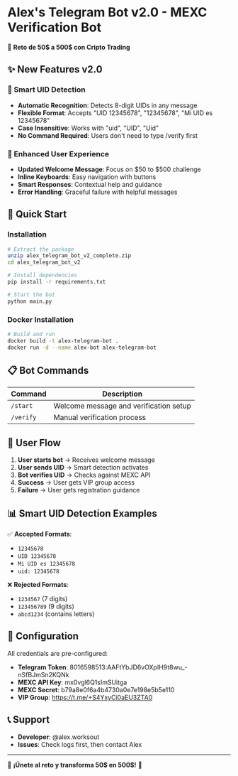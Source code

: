 # Alex's Telegram Bot v2.0 - MEXC Verification Bot

🚀 **Reto de 50$ a 500$ con Cripto Trading**

## ✨ New Features v2.0

### 🎯 Smart UID Detection
- **Automatic Recognition**: Detects 8-digit UIDs in any message
- **Flexible Format**: Accepts "UID 12345678", "12345678", "Mi UID es 12345678"
- **Case Insensitive**: Works with "uid", "UID", "Uid"
- **No Command Required**: Users don't need to type /verify first

### 📱 Enhanced User Experience
- **Updated Welcome Message**: Focus on $50 to $500 challenge
- **Inline Keyboards**: Easy navigation with buttons
- **Smart Responses**: Contextual help and guidance
- **Error Handling**: Graceful failure with helpful messages

## 🚀 Quick Start

### Installation
```bash
# Extract the package
unzip alex_telegram_bot_v2_complete.zip
cd alex_telegram_bot_v2

# Install dependencies
pip install -r requirements.txt

# Start the bot
python main.py
```

### Docker Installation
```bash
# Build and run
docker build -t alex-telegram-bot .
docker run -d --name alex-bot alex-telegram-bot
```

## 📋 Bot Commands

| Command | Description |
|---------|-------------|
| `/start` | Welcome message and verification setup |
| `/verify` | Manual verification process |

## 🎯 User Flow

1. **User starts bot** → Receives welcome message
2. **User sends UID** → Smart detection activates
3. **Bot verifies UID** → Checks against MEXC API
4. **Success** → User gets VIP group access
5. **Failure** → User gets registration guidance

## 📊 Smart UID Detection Examples

✅ **Accepted Formats**:
- `12345678`
- `UID 12345678`
- `Mi UID es 12345678`
- `uid: 12345678`

❌ **Rejected Formats**:
- `1234567` (7 digits)
- `123456789` (9 digits)
- `abcd1234` (contains letters)

## 🔧 Configuration

All credentials are pre-configured:
- **Telegram Token**: 8016598513:AAFtYbJD6vOXpIH9t8wu_-nSfBJmSn2KQNk
- **MEXC API Key**: mx0vgl6Q1sImSUitga
- **MEXC Secret**: b79a8e0f6a4b4730a0e7e198e5b5e110
- **VIP Group**: https://t.me/+S4YxyCi0aEU3ZTA0

## 📞 Support

- **Developer**: @alex.worksout
- **Issues**: Check logs first, then contact Alex

---

🚀 **¡Únete al reto y transforma 50$ en 500$!** 🚀

